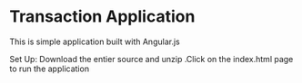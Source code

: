# Transaction  Application #
 
This is simple application built with Angular.js

Set Up:
Download the entier source and unzip .Click on the index.html page to run the application
 